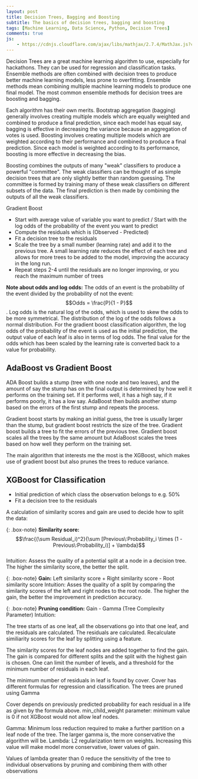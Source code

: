 ```yaml
---
layout: post
title: Decision Trees, Bagging and Boosting
subtitle: The basics of decision trees, bagging and boosting
tags: [Machine Learning, Data Science, Python, Decision Trees]
comments: true
js:
    - https://cdnjs.cloudflare.com/ajax/libs/mathjax/2.7.4/MathJax.js?config=TeX-MML-AM_CHTML
---
```


Decision Trees are a great machine learning algorithm to use, especially for hackathons. They can be used for regression 
and classification tasks. Ensemble methods are often combined with decision trees to produce better machine learning models, 
less prone to overfitting. Ensemble methods mean combining multiple machine learning models to produce one final model. 
The most common ensemble methods for decision trees are boosting and bagging. 

Each algorithm has their own merits. Bootstrap aggregation (bagging) generally involves creating multiple models which are
equally weighted and combined to produce a final prediction, since each model has equal say, bagging is effective in decreasing
the variance because an aggregation of votes is used. Boosting involves creating multiple models which are weighted according to their performance
and combined to produce a final prediction. Since each model is weighted according to its performance, boosting is more effective
in decreasing the bias. 

Boosting combines the outputs of many "weak" classifiers to produce a powerful "committee". The weak classifiers
can be thought of as simple decision trees that are only slightly better than random guessing. The committee is formed
by training many of these weak classifiers on different subsets of the data. The final prediction is then made by
combining the outputs of all the weak classifiers.

Gradient Boost
* Start with average value of variable you want to predict / Start with the log odds of the probability of the event you want to predict
* Compute the residuals which is (Observed - Predicted)
* Fit a decision tree to the residuals 
* Scale the tree by a small number (learning rate) and add it to the previous tree. A small learning rate reduces the 
effect of each tree and allows for more trees to be added to the model, improving the accuracy in the long run. 
* Repeat steps 2-4 until the residuals are no longer improving, or you reach the maximum number of trees

__Note about odds and log odds:__
The odds of an event is the probability of the event divided by the probability of not the event: $$Odds = \frac{P}{1 - P}$$.
Log odds is the natural log of the odds, which is used to skew the odds to be more symmetrical. 
The distribution of the log of the odds follows a normal distribution. For the gradient boost classification algorithm, 
the log odds of the probability of the event is used as the initial prediction, the output value of each leaf is also
in terms of log odds. The final value for the odds which has been scaled by the learning rate is converted back to a 
value for probability. 

AdaBoost vs Gradient Boost
--------------------------
ADA Boost builds a stump (tree with one node and two leaves), and the amount of say the stump has on the final output is determined by how well it performs
on the training set. If it performs well, it has a high say, if it performs poorly, it has a low say. AdaBoost then builds another stump
based on the errors of the first stump and repeats the process.

Gradient boost starts by making an initial guess, the tree is usually larger than the stump, but gradient boost restricts the 
size of the tree. Gradient boost builds a tree to fit the errors of the previous tree. Gradient boost scales all the trees
by the same amount but AdaBoost scales the trees based on how well they perform on the training set.

The main algorithm that interests me the most is the XGBoost, which makes use of gradient boost but also prunes the trees to 
reduce variance.

XGBoost for Classification
--------------------------
* Initial prediction of which class the observation belongs to e.g. 50% 
* Fit a decision tree to the residuals

A calculation of similarity scores and gain are used to decide how to split the data:

{: .box-note}
**Similarity score:** $$\frac{(\sum Residual_i)^2}{\sum [Previous\:Probability_i \times (1 - Previous\:Probability_i)] + \lambda}$$  
Intuition: Assess the quality of a potential split at a node in a decision tree. The higher the similarity score, the better
the split. 

{: .box-note}
**Gain:** Left similarity score + Right similarity score - Root similarity score
Intuition: Asses the quality of a split by comparing the similarity scores of the left and right nodes to the root node.
The higher the gain, the better the improvement in prediction accuracy. 

{: .box-note}
**Pruning condition:** Gain - Gamma (Tree Complexity Parameter)
Intuition: 


The tree starts of as one leaf, all the observations go into that one leaf, and the residuals are calculated. The residuals
are calculated. Recalculate similiarity scores for the leaf by splitting using a feature.

The similarity scores for the leaf nodes are added together to find the gain. The gain is compared for different splits
and the split with the highest gain is chosen. One can limit the number of levels, and a threshold for the minimum number of 
residuals in each leaf. 

The minimum number of residuals in leaf is found by cover. Cover has different formulas for regression and classification. 
The trees are pruned using Gamma

Cover depends on previously predicted probability for each residual in a life as given by the formula above. 
min_child_weight parameter: minimum value is 0 if not XGBoost would not allow leaf nodes. 

Gamma: Minimum loss reduction required to make a further partition on a leaf node of the tree. The larger gamma is, the more conservative the algorithm will be.
Lambda: L2 regularization term on weights. Increasing this value will make model more conservative, lower values of gain. 

Values of lambda greater than 0 reduce the sensitivity of the tree to individual observations by pruning and combining them
with other observations 



